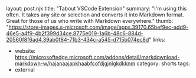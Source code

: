layout: post.njk
title: "Tabout VSCode Extension"
summary: "I'm using this often. It takes any site or selection and converts it into Markdown format. Great for those of us who write with Markdown everywhere."
thumb: "https://store-images.s-microsoft.com/image/apps.39170.65bef9ec-add9-46e5-a4f9-4b2f399d34ce.8775e019-1a6b-48c6-884d-20560f8f6ad4.39ab0f84-71b3-434c-a545-d715b074ec8d"
links:
- website:  https://microsoftedge.microsoft.com/addons/detail/markdownload-markdown-w/hajanaajapkhaabfcofdjgjnlgkdkknm
category: shorts
tags:
- external